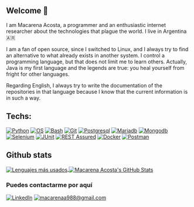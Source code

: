 ## Welcome 👋

I am Macarena Acosta, a programmer and an enthusiastic internet researcher about the technologies that plague the world. I live in Argentina 🇦🇷

I am a fan of open source, since I switched to Linux, and I always try to find an alternative to what already exists in another system.
I control a programming language, but that does not limit me to learn others. Actually, Java is my first language and the legends are true: you heal yourself from fright for other languages.

Regarding English, I always try to write the documentation of the repositories in that language because I know that the current information is in such a way. 

<h2>Techs:</h2>

<a href="">![Python](https://img.shields.io/badge/Code-Python-informational?style=flat&logo=Python&logoColor=white&color=1a8cff)</a>
<a href="">![OS](https://img.shields.io/badge/OS-Linux-informational?style=flat&logo=Linux&logoColor=white&color=ffff33)</a> 
<a href="">![Bash](https://img.shields.io/badge/Shell-Bash-informational?style=flat&logo=gnu-bash&logoColor=white&color=ffff33)</a>
<a href="">![Git](https://img.shields.io/badge/VC-Git-informational?style=flat&logo=Git&logoColor=white&color=1a8cff)</a> 
<a href="">![Postgresql](https://img.shields.io/badge/DB-PostgreSQL-informational?style=flat&logo=Postgresql&logoColor=white&color=ff3385)</a>
<a href="">![Mariadb](https://img.shields.io/badge/DB-MariaDB-informational?style=flat&logo=Mariadb&logoColor=white&color=ff3385)</a>
<a href="">![Mongodb](https://img.shields.io/badge/DB-MongoDB-informational?style=flat&logo=Mongodb&logoColor=white&color=ff3385)</a>
<a href="">![Selenium](https://img.shields.io/badge/Testing-Selenium-informational?style=flat&logo=Selenium&logoColor=white&color=1a8cff)</a>
<a href="">![JUnit](https://img.shields.io/badge/Testing-JUnit-informational?style=flat&logo=junit-jupiter&logoColor=white&color=1a8cff)</a>
<a href="">![REST Assured](https://img.shields.io/badge/Testing-RESTAssured-informational?style=flat&logo=rest-assured-io&logoColor=white&color=1a8cff)</a>
<a href="">![Docker](https://img.shields.io/badge/Tool-Docker-informational?style=flat&logo=Docker&logoColor=white&color=1a8cff)</a>
<a href="">![Postman](https://img.shields.io/badge/Testing-Postman-informational?style=flat&logo=Postman&logoColor=white&color=1a8cff)</a>

## Github stats
<a href="">
  <img align="center" src="https://github-readme-stats.vercel.app/api/top-langs/?username=indianazaraza&hide=jupyter%20notebook,html&layout=compact&custom_title=Lenguajes%20más%20usados&langs_count=4&theme=slateorange" alt="Lenguajes más usados"/>
</a>
<a href="">
  <img align="center" src="https://github-readme-stats.vercel.app/api?username=indianazaraza&show_icons=true&hide=prs,contribs,issues&line_height=27&theme=radical" alt="Macarena Acosta's GitHub Stats" />
</a>
<!--
## Repos
[![bot_telegram](https://github-readme-stats.vercel.app/api/pin/?username=indianazaraza&repo=bot_telegram&theme=prussian)](https://github.com/indianazaraza/bot_telegram)
[![suite_test](https://github-readme-stats.vercel.app/api/pin/?username=indianazaraza&repo=suite_test&theme=prussian)](https://github.com/indianazaraza/suite_test)
-->

### Puedes contactarme por aquí

<a href="https://www.linkedin.com/in/macarenaacosta/">![LinkedIn](https://img.shields.io/badge/LinkedIn-0077B5?style=for-the-badge&logo=linkedin&logoColor=white)</a>  <a href="mailto:macarenaa988@gmail.com">![macarenaa988@gmail.com](https://img.shields.io/badge/Gmail-D14836?style=for-the-badge&logo=gmail&logoColor=white)</a> 
 
